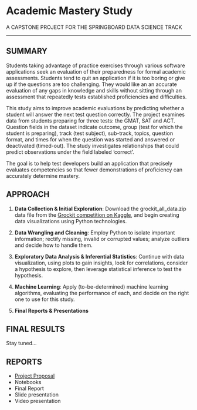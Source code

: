 # Academic Mastery Study
A CAPSTONE PROJECT FOR THE SPRINGBOARD DATA SCIENCE TRACK
***

## SUMMARY
Students taking advantage of practice exercises through various software applications seek an evaluation of their preparedness for formal academic assessments. Students tend to quit an application if it is too boring or give up if the questions are too challenging. They would like an an accurate evaluation of any gaps in knowledge and skills without sitting through an assessment that repeatedly tests established proficiencies and difficulties.

This study aims to improve academic evaluations by predicting whether a student will answer the next test question correctly. The project examines data from students preparing for three tests: the GMAT, SAT and ACT. Question fields in the dataset indicate outcome, group (test for which the student is preparing), track (test subject), sub-track, topics, question format, and times for when the question was started and answered or deactivated (timed-out). The study investigates relationships that could predict observations under the field labeled ‘correct’.

The goal is to help test developers build an application that precisely evaluates competencies so that fewer demonstrations of proficiency can accurately determine mastery.

## APPROACH
1. **Data Collection & Initial Exploration**: Download the grockit\_all_data.zip data file from the [Grockit competition on Kaggle](https://www.kaggle.com/c/WhatDoYouKnow/data), and begin creating data visualizations using Python technologies.

2. **Data Wrangling and Cleaning**: Employ Python to isolate important information; rectify missing, invalid or corrupted values; analyze outliers and decide how to handle them.

3. **Exploratory Data Analysis & Inferential Statistics**: Continue with data visualization, using plots to gain insights, look for correlations, consider a hypothesis to explore, then leverage statistical inference to test the hypothesis.

4. **Machine Learning**: Apply (to-be-determined) machine learning algorithms, evaluating the performance of each, and decide on the right one to use for this study.

5. **Final Reports & Presentations**


## FINAL RESULTS
Stay tuned...

## REPORTS
* [Project Proposal](/capstone_reports/project_proposal.pdf)
* Notebooks
* Final Report
* Slide presentation
* Video presentation
